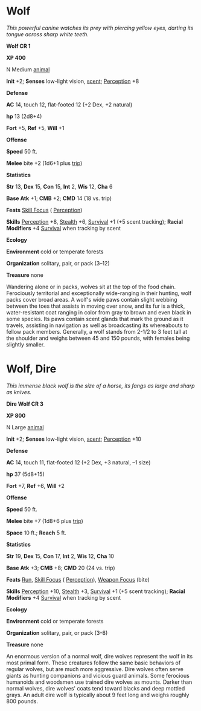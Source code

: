 # Wolf

_This powerful canine watches its prey with piercing yellow eyes, darting its tongue across sharp white teeth._

**Wolf CR 1**

**XP 400**

N Medium [animal](creatureTypes.md#_animal)

**Init** +2; **Senses** low-light vision, [scent](universalMonsterRules.md#_scent); [Perception](../skills/perception.md#_perception) +8

**Defense**

**AC** 14, touch 12, flat-footed 12 (+2 Dex, +2 natural)

**hp** 13 (2d8+4)

**Fort** +5, **Ref** +5, **Will** +1

**Offense**

**Speed** 50 ft.

**Melee** bite +2 (1d6+1 plus [trip](universalMonsterRules.md#_trip))

**Statistics**

**Str** 13, **Dex** 15, **Con** 15, **Int** 2, **Wis** 12, **Cha** 6

**Base Atk** +1; **CMB** +2; **CMD** 14 (18 vs. trip)

**Feats** [Skill Focus](../feats.md#_skill-focus) ( [Perception](../skills/perception.md#_perception))

**Skills** [Perception](../skills/perception.md#_perception) +8, [Stealth](../skills/stealth.md#_stealth) +6, [Survival](../skills/survival.md#_survival) +1 (+5 scent tracking); **Racial Modifiers** +4 [Survival](../skills/survival.md#_survival) when tracking by scent

**Ecology**

**Environment** cold or temperate forests

**Organization** solitary, pair, or pack (3–12)

**Treasure** none

Wandering alone or in packs, wolves sit at the top of the food chain. Ferociously territorial and exceptionally wide-ranging in their hunting, wolf packs cover broad areas. A wolf's wide paws contain slight webbing between the toes that assists in moving over snow, and its fur is a thick, water-resistant coat ranging in color from gray to brown and even black in some species. Its paws contain scent glands that mark the ground as it travels, assisting in navigation as well as broadcasting its whereabouts to fellow pack members. Generally, a wolf stands from 2-1/2 to 3 feet tall at the shoulder and weighs between 45 and 150 pounds, with females being slightly smaller.

# Wolf, Dire

_This immense black wolf is the size of a horse, its fangs as large and sharp as knives._

**Dire Wolf CR 3**

**XP 800**

N Large [animal](creatureTypes.md#_animal)

**Init** +2; **Senses** low-light vision, [scent](universalMonsterRules.md#_scent); [Perception](../skills/perception.md#_perception) +10

**Defense**

**AC** 14, touch 11, flat-footed 12 (+2 Dex, +3 natural, –1 size)

**hp** 37 (5d8+15)

**Fort** +7, **Ref** +6, **Will** +2

**Offense**

**Speed** 50 ft.

**Melee** bite +7 (1d8+6 plus [trip](universalMonsterRules.md#_trip))

**Space** 10 ft.; **Reach** 5 ft.

**Statistics**

**Str** 19, **Dex** 15, **Con** 17, **Int** 2, **Wis** 12, **Cha** 10

**Base Atk** +3; **CMB** +8; **CMD** 20 (24 vs. trip)

**Feats** [Run](../feats.md#_run), [Skill Focus](../feats.md#_skill-focus) ( [Perception](../skills/perception.md#_perception)), [Weapon Focus](../feats.md#_weapon-focus) (bite)

**Skills** [Perception](../skills/perception.md#_perception) +10, [Stealth](../skills/stealth.md#_stealth) +3, [Survival](../skills/survival.md#_survival) +1 (+5 scent tracking); **Racial Modifiers** +4 [Survival](../skills/survival.md#_survival) when tracking by scent

**Ecology**

**Environment** cold or temperate forests

**Organization** solitary, pair, or pack (3–8)

**Treasure** none

An enormous version of a normal wolf, dire wolves represent the wolf in its most primal form. These creatures follow the same basic behaviors of regular wolves, but are much more aggressive. Dire wolves often serve giants as hunting companions and vicious guard animals. Some ferocious humanoids and woodsmen use trained dire wolves as mounts. Darker than normal wolves, dire wolves' coats tend toward blacks and deep mottled grays. An adult dire wolf is typically about 9 feet long and weighs roughly 800 pounds.

